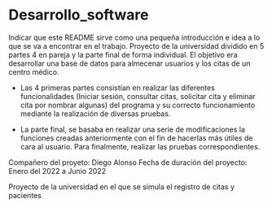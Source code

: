 # Desarrollo_software
Indicar que este README sirve como una pequeña introducción e idea a lo que se va a encontrar en el trabajo.
Proyecto de la universidad dividido en 5 partes 4 en pareja y la parte final de forma individual. El objetivo era desarrollar una base de datos para almecenar usuarios y los citas de un centro médico. 

  - Las 4 primeras partes consistían en realizar las diferentes funcionalidades (Iniciar sesión, consultar citas, solicitar cita y eliminar cita por nombrar algunas) del programa y su correcto funcionamiento mediante la realización de diversas pruebas.
  
  - La parte final, se basaba en realizar una serie de modificaciones la funciones creadas anteriormente con el fin de hacerlas más útiles de cara al usuario. Para finalmente, realizar las pruebas correspondientes.

Compañero del proyeto: Diego Alonso
Fecha de duración del proyecto: Enero del 2022 a Junio 2022

Proyecto de la universidad en el que se simula el registro de citas y pacientes
